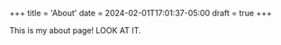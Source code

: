 +++
title = 'About'
date = 2024-02-01T17:01:37-05:00
draft = true
+++

This is my about page! LOOK AT IT.
